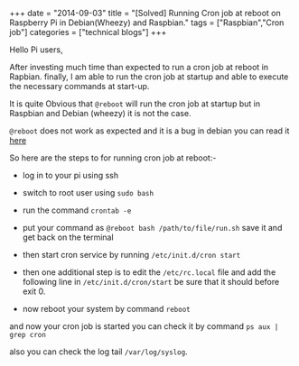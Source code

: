+++
date = "2014-09-03"
title = "[Solved] Running Cron job at reboot on Raspberry Pi in Debian(Wheezy) and Raspbian."
tags = ["Raspbian","Cron job"]
categories = ["technical blogs"]
+++

Hello Pi users,

After investing much time than expected to run a cron job at reboot in Rapbian. finally, I am able to run the cron job at startup and able to execute the necessary commands at start-up.

It is quite Obvious that `@reboot` will run the cron job at startup but in Raspbian and Debian (wheezy) it is not the case.

`@reboot` does not work as expected and it is a bug in debian you can read it [here](https://bugs.debian.org/cgi-bin/bugreport.cgi?bug=635473)

So here are the steps to for running cron job at reboot:-

* log in to your pi using ssh

* switch to root user using `sudo bash`

* run the command `crontab -e`

* put your command as `@reboot bash /path/to/file/run.sh` save it and get back on the terminal

* then start cron service by running `/etc/init.d/cron start`

* then one additional step is to edit the `/etc/rc.local` file and add the following line in `/etc/init.d/cron/start`  be sure that it should before exit 0.

* now reboot your system by command `reboot`

and now your cron job is started you can check it by command `ps aux | grep cron`

also you can check the log tail `/var/log/syslog`.